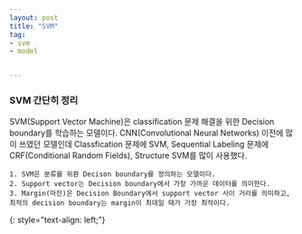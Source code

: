 ```yaml
---
layout: post
title: "SVM"
tag:
- svm
- model


---
```



### SVM 간단히 정리

SVM(Support Vector Machine)은 classification 문제 해결을 위한 Decision boundary를 학습하는 모델이다. 
CNN(Convolutional Neural Networks) 이전에 많이 쓰였던 모델인데
Classfication 문제에 SVM, Sequential Labeling 문제에 CRF(Conditional Random Fields), Structure SVM를 많이 사용했다. 

	1. SVM은 분류를 위환 Decison boundary를 정의하는 모델이다.
	2. Support vector는 Decision boundary에서 가장 가까운 데이터를 의미한다. 
	3. Margin(마진)은 Decision Boundary에서 support vector 사이 거리를 의미하고, 최적의 decision boundary는 margin이 최대일 때가 가장 최적이다.



{: style="text-align: left;"}

